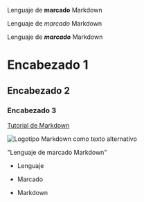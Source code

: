 Lenguaje de **marcado** Markdown

Lenguaje de _marcado_ Markdown

Lenguaje de **_marcado_** Markdown
# Encabezado 1
## Encabezado 2
### Encabezado 3

[Tutorial de Markdown](markdown.com)

![Logotipo Markdown como texto alternativo](https://upload.wikimedia.org/wikipedia/commons/thumb/4/48/Markdown-mark.svg/1024px-Markdown-mark.svg.png)

"Lenguaje de marcado Markdown"

* Lenguaje

* Marcado

* Markdown
